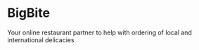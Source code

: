 # BigBite
Your online restaurant partner to help with ordering of local and international delicacies
